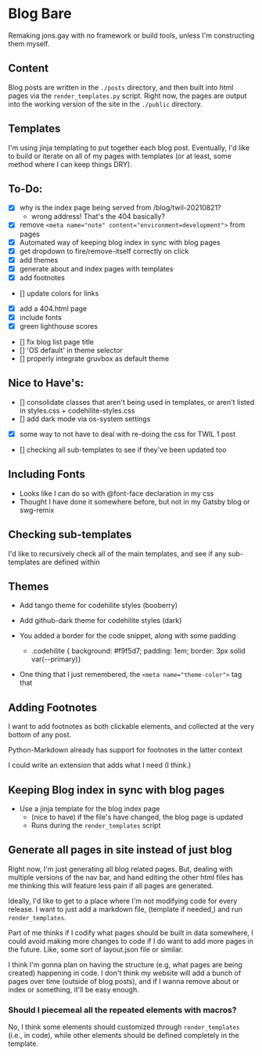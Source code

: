 # Blog Bare

Remaking jons.gay with no framework or build tools, unless I'm constructing them myself.

## Content

Blog posts are written in the `./posts` directory, and then built into html pages via the `render_templates.py` script. Right now, the pages are output into the working version of the site in the `./public` directory.

## Templates

I'm using jinja templating to put together each blog post. Eventually, I'd like to build or iterate on all of my pages with templates (or at least, some method where I can keep things DRY).

## To-Do:

- [x] why is the index page being served from /blog/twil-20210821?
  - wrong address! That's the 404 basically?
- [x] remove `<meta name="note" content="environment=development">` from pages
- [x] Automated way of keeping blog index in sync with blog pages
- [x] get dropdown to fire/remove-itself correctly on click
- [x] add themes
- [x] generate about and index pages with templates
- [x] add footnotes
- [] update colors for links
- [x] add a 404.html page
- [x] include fonts
- [x] green lighthouse scores
- [] fix blog list page title
- [] 'OS default' in theme selector
- [] properly integrate gruvbox as default theme

## Nice to Have's:

- [] consolidate classes that aren't being used in templates, or aren't listed in styles.css + codehilite-styles.css
- [] add dark mode via os-system settings
- [x] some way to not have to deal with re-doing the css for TWIL 1 post
- [] checking all sub-templates to see if they've been updated too

## Including Fonts

- Looks like I can do so with @font-face declaration in my css
- Thought I have done it somewhere before, but not in my Gatsby blog or swg-remix

## Checking sub-templates

I'd like to recursively check all of the main templates, and see if any sub-templates are defined within

## Themes

- Add tango theme for codehilite styles (booberry)
- Add github-dark theme for codehilite styles (dark)

- You added a border for the code snippet, along with some padding
  - .codehilite { background: #f9f5d7; padding: 1em; border: 3px solid var(--primary)}

- One thing that I just remembered, the `<meta name="theme-color">` tag that 

## Adding Footnotes

I want to add footnotes as both clickable elements, and collected at the very bottom of any post.

Python-Markdown already has support for footnotes in the latter context

I could write an extension that adds what I need (I think.)

## Keeping Blog index in sync with blog pages

- Use a jinja template for the blog index page
  - (nice to have) if the file's have changed, the blog page is updated
  - Runs during the `render_templates` script

## Generate all pages in site instead of just blog

Right now, I'm just generating all blog related pages. But, dealing with multiple versions of the nav bar, and hand editing the other html files has me thinking this will feature less pain if all pages are generated.

Ideally, I'd like to get to a place where I'm not modifying code for every release. I want to just add a markdown file, (template if needed,) and run `render_templates`.

Part of me thinks if I codify what pages should be built in data somewhere, I could avoid making more changes to code if I do want to add more pages in the future. Like, some sort of layout.json file or similar.

I think I'm gonna plan on having the structure (e.g, what pages are being created) happening in code. I don't think my website will add a bunch of pages over time (outside of blog posts), and if I wanna remove about or index or something, it'll be easy enough.

### Should I piecemeal all the repeated elements with macros?

No, I think some elements should customized through `render_templates` (i.e., in code), while other elements should be defined completely in the template.
